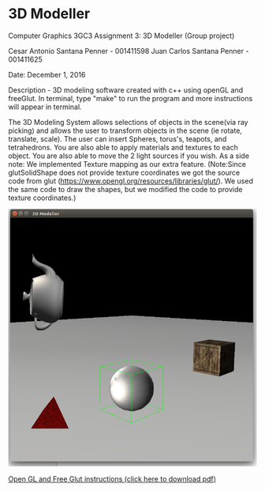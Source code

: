# 3D Modeller
Computer Graphics 3GC3 Assignment 3: 3D Modeller (Group project)

Cesar Antonio Santana Penner - 001411598
Juan Carlos Santana Penner - 001411625

Date: December 1, 2016

Description - 3D modeling software created with c++ using openGL and freeGlut. In terminal, type "make" to run the program and more instructions will appear in terminal. 


The 3D Modeling System allows selections of objects in the scene(via ray picking) and allows the user to transform objects in the scene (ie rotate, translate, scale). The user can insert Spheres, torus's, teapots, and tetrahedrons. You are also able to apply materials and textures to each object. You are also able to move the 2 light sources if you wish. As a side note:
We implemented Texture mapping as our extra feature. (Note:Since glutSolidShape does not provide texture coordinates we got the source code from glut (https://www.opengl.org/resources/libraries/glut/). We used the same code to draw the shapes, but we modified the code to provide texture coordinates.) 
	

![Alt text](/mainImage.png?raw=true "Final Product") 

[Open GL and Free Glut instructions (click here to download pdf)](/OpenGL_Setup.pdf?raw=true)
